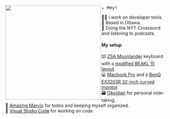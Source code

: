 <img align="left" width="300" src="https://i.postimg.cc/pdQvRZgG/Lucas-Octocat.png"> <samp> :coffee: Hey! <br>

  :man_technologist: I work on developer tools.<br>
  :city_sunrise: Based in Ottawa.<br>
  :jigsaw: Doing the NYT Crossword and listening to podcasts.<br>
  
#### My setup

  :keyboard: [ZSA Moonlander](https://www.zsa.io/moonlander/) keyboard with a [modified BEAKL 15 layout](https://configure.zsa.io/moonlander/layouts/wERmj/latest/0).<br>
  :computer: [Macbook Pro](https://www.lenovo.com/ca/en/laptops/thinkpad/thinkpad-x1/X1-Carbon-Gen-8-/p/22TP2X1X1C8) and a [BenQ EX3203R 32-inch curved monitor](https://www.benq.com/en-ca/monitor/gaming/ex3203r.html).<br>
  :card_file_box: [Obsidian](https://obsidian.md/) for personal note-taking.<br>
  :date: [Amazing Marvin](https://amazingmarvin.com/) for todos and keeping myself organized.<br>
  :notebook_with_decorative_cover: [Visual Studio Code](https://code.visualstudio.com/) for working on code.
